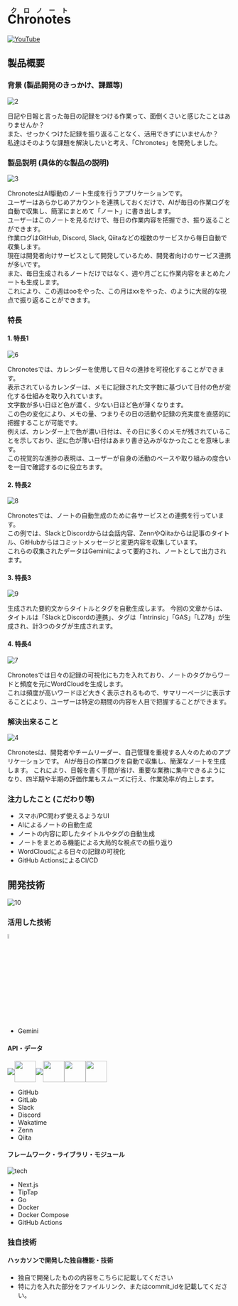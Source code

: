 # <ruby>Chronotes<rp>(</rp><rt>クロノート</rt><rp>)</rp></ruby>

[![YouTube](docs/images/1.png)](https://www.youtube.com/watch?v=JpJH_WVD53E)

## 製品概要

### 背景 (製品開発のきっかけ、課題等)

![2](docs/images/2.png)

日記や日報と言った毎日の記録をつける作業って、面倒くさいと感じたことはありませんか？  
また、せっかくつけた記録を振り返ることなく、活用できずにいませんか？  
私達はそのような課題を解決したいと考え、「Chronotes」を開発しました。  

### 製品説明 (具体的な製品の説明)

![3](docs/images/3.png)

ChronotesはAI駆動のノート生成を行うアプリケーションです。  
ユーザーはあらかじめアカウントを連携しておくだけで、AIが毎日の作業ログを自動で収集し、簡潔にまとめて「ノート」に書き出します。  
ユーザーはこのノートを見るだけで、毎日の作業内容を把握でき、振り返ることができます。  
作業ログはGitHub, Discord, Slack, Qiitaなどの複数のサービスから毎日自動で収集します。  
現在は開発者向けサービスとして開発しているため、開発者向けのサービス連携が多いです。  
また、毎日生成されるノートだけではなく、週や月ごとに作業内容をまとめたノートも生成します。  
これにより、この週はooをやった、この月はxxをやった、のように大局的な視点で振り返ることができます。  

### 特長

#### 1. 特長1

![6](docs/images/6.png)

Chronotesでは、カレンダーを使用して日々の進捗を可視化することができます。  
表示されているカレンダーは、メモに記録された文字数に基づいて日付の色が変化する仕組みを取り入れています。  
文字数が多い日ほど色が濃く、少ない日ほど色が薄くなります。  
この色の変化により、メモの量、つまりその日の活動や記録の充実度を直感的に把握することが可能です。  
例えば、カレンダー上で色が濃い日付は、その日に多くのメモが残されていることを示しており、逆に色が薄い日付はあまり書き込みがなかったことを意味します。  
この視覚的な進捗の表現は、ユーザーが自身の活動のペースや取り組みの度合いを一目で確認するのに役立ちます。  

#### 2. 特長2

![8](docs/images/8.png)

Chronotesでは、ノートの自動生成のために各サービスとの連携を行っています。  
この例では、SlackとDiscordからは会話内容、ZennやQiitaからは記事のタイトル、GitHubからはコミットメッセージと変更内容を収集しています。  
これらの収集されたデータはGeminiによって要約され、ノートとして出力されます。

#### 3. 特長3

![9](docs/images/9.png)

生成された要約文からタイトルとタグを自動生成します。
今回の文章からは、タイトルは「SlackとDiscordの連携」、タグは「Intrinsic」「GAS」「LZ78」が生成され、計3つのタグが生成されます。

#### 4. 特長4

![7](docs/images/7.png)

Chronotesでは日々の記録の可視化にも力を入れており、ノートのタグからワードと頻度を元にWordCloudを生成します。  
これは頻度が高いワードほど大きく表示されるもので、サマリーページに表示することにより、ユーザーは特定の期間の内容を人目で把握することができます。  

### 解決出来ること

![4](docs/images/4.png)

Chronotesは、開発者やチームリーダー、自己管理を重視する人々のためのアプリケーションです。
AIが毎日の作業ログを自動で収集し、簡潔なノートを生成します。
これにより、日報を書く手間が省け、重要な業務に集中できるようになり、四半期や半期の評価作業もスムーズに行え、作業効率が向上します。  

### 注力したこと (こだわり等)

* スマホ/PC問わず使えるようなUI
* AIによるノートの自動生成
* ノートの内容に即したタイトルやタグの自動生成
* ノートをまとめる機能による大局的な視点での振り返り
* WordCloudによる日々の記録の可視化
* GitHub ActionsによるCI/CD

## 開発技術

![10](docs/images/10.png)

### 活用した技術

<img src="https://uxwing.com/wp-content/themes/uxwing/download/brands-and-social-media/google-gemini-icon.png" width="5%">

* Gemini

#### API・データ

<div style="display: flex; align-items: center;">
    <img src="https://skillicons.dev/icons?i=github,gitlab" />
    <img height="48" width="48" src="https://cdn.simpleicons.org/slack/4A154B" />
    <img src="https://skillicons.dev/icons?i=discord" />
    <img height="48" width="48" src="https://cdn.simpleicons.org/wakatime/7d7d7d" />
    <img height="48" width="48" src="https://cdn.simpleicons.org/zenn/3EA8FF" />
    <img height="48" width="48" src="https://cdn.simpleicons.org/qiita/55C500" />
</div>

* GitHub
* GitLab
* Slack
* Discord
* Wakatime
* Zenn
* Qiita

#### フレームワーク・ライブラリ・モジュール

![tech](https://skillicons.dev/icons?i=nextjs,go,docker,githubactions)

* Next.js
* TipTap
* Go
* Docker
* Docker Compose
* GitHub Actions

### 独自技術

#### ハッカソンで開発した独自機能・技術

* 独自で開発したものの内容をこちらに記載してください
* 特に力を入れた部分をファイルリンク、またはcommit_idを記載してください。

<!-- 
submodule更新
```sh
git submodule update --init --recursive
```
-->
